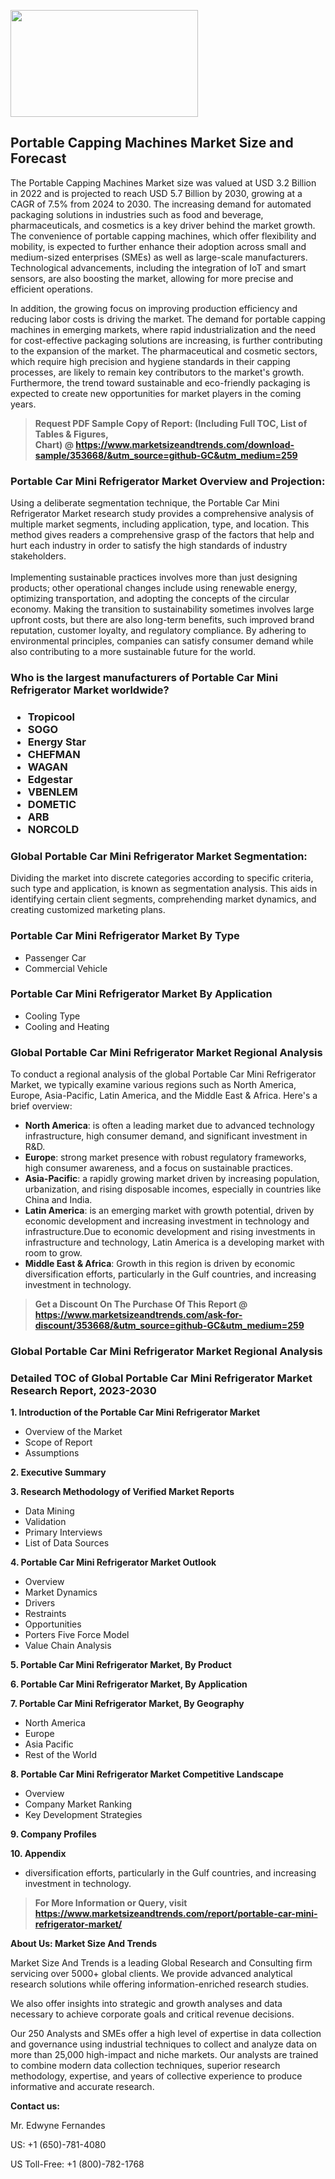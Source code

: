 <p><img class="alignnone size-medium wp-image-20088" src="https://ffe5etoiles.com/wp-content/uploads/2024/12/MST1-300x171.png" alt="" width="300" height="171" /></p><h2>Portable Capping Machines Market Size and Forecast</h2><p>The Portable Capping Machines Market size was valued at USD 3.2 Billion in 2022 and is projected to reach USD 5.7 Billion by 2030, growing at a CAGR of 7.5% from 2024 to 2030. The increasing demand for automated packaging solutions in industries such as food and beverage, pharmaceuticals, and cosmetics is a key driver behind the market growth. The convenience of portable capping machines, which offer flexibility and mobility, is expected to further enhance their adoption across small and medium-sized enterprises (SMEs) as well as large-scale manufacturers. Technological advancements, including the integration of IoT and smart sensors, are also boosting the market, allowing for more precise and efficient operations.</p><p>In addition, the growing focus on improving production efficiency and reducing labor costs is driving the market. The demand for portable capping machines in emerging markets, where rapid industrialization and the need for cost-effective packaging solutions are increasing, is further contributing to the expansion of the market. The pharmaceutical and cosmetic sectors, which require high precision and hygiene standards in their capping processes, are likely to remain key contributors to the market's growth. Furthermore, the trend toward sustainable and eco-friendly packaging is expected to create new opportunities for market players in the coming years.</p></p><blockquote id="" class=""><strong>Request PDF Sample Copy of Report: (Including Full TOC, List of Tables &amp; Figures, Chart)&nbsp;@&nbsp;<strong><a href="https://www.marketsizeandtrends.com/download-sample/353668/&utm_source=github-GC&utm_medium=259" target="_blank">https://www.marketsizeandtrends.com/download-sample/353668/&utm_source=github-GC&utm_medium=259</a></strong></strong></blockquote><h3 id="" class="">Portable Car Mini Refrigerator Market&nbsp;Overview and Projection:</h3><p id="" class="">Using a deliberate segmentation technique, the Portable Car Mini Refrigerator Market research study provides a comprehensive analysis of multiple market segments, including application, type, and location. This method gives readers a comprehensive grasp of the factors that help and hurt each industry in order to satisfy the high standards of industry stakeholders. <br /> <br />Implementing sustainable practices involves more than just designing products; other operational changes include using renewable energy, optimizing transportation, and adopting the concepts of the circular economy. Making the transition to sustainability sometimes involves large upfront costs, but there are also long-term benefits, such improved brand reputation, customer loyalty, and regulatory compliance. By adhering to environmental principles, companies can satisfy consumer demand while also contributing to a more sustainable future for the world.</p><h3 id="" class="">Who is the largest manufacturers of&nbsp;Portable Car Mini Refrigerator Market worldwide?</h3><h3 class=""><p><ul><li>Tropicool </li><li> SOGO </li><li> Energy Star </li><li> CHEFMAN </li><li> WAGAN </li><li> Edgestar </li><li> VBENLEM </li><li> DOMETIC </li><li> ARB </li><li> NORCOLD</li></ul></p></h3><h3 id="" class="">Global&nbsp;Portable Car Mini Refrigerator Market Segmentation:</h3><p id="" class="">Dividing the market into discrete categories according to specific criteria, such type and application, is known as segmentation analysis. This aids in identifying certain client segments, comprehending market dynamics, and creating customized marketing plans.</p><h3 id="" class="">Portable Car Mini Refrigerator Market&nbsp;By Type</h3><p><p><ul><li>Passenger Car</li><li> Commercial Vehicle</p></li></ul></p></p><h3 id="" class="">Portable Car Mini Refrigerator Market&nbsp;By Application</h3><p class=""><p><ul><li>Cooling Type</li><li> Cooling and Heating</li></ul></p></p><h3 id="" class="">Global Portable Car Mini Refrigerator Market Regional Analysis</h3><p id="" class="">To conduct a regional analysis of the global Portable Car Mini Refrigerator Market, we typically examine various regions such as North America, Europe, Asia-Pacific, Latin America, and the Middle East &amp; Africa. Here's a brief overview:</p><ul><li><strong>North America</strong>: is often a leading market due to advanced technology infrastructure, high consumer demand, and significant investment in R&amp;D.</li><li><strong>Europe</strong>: strong market presence with robust regulatory frameworks, high consumer awareness, and a focus on sustainable practices.</li><li><strong>Asia-Pacific</strong>: a rapidly growing market driven by increasing population, urbanization, and rising disposable incomes, especially in countries like China and India.</li><li><strong>Latin America</strong>: is an emerging market with growth potential, driven by economic development and increasing investment in technology and infrastructure.Due to economic development and rising investments in infrastructure and technology, Latin America is a developing market with room to grow.</li><li><strong>Middle East &amp; Africa</strong>: Growth in this region is driven by economic diversification efforts, particularly in the Gulf countries, and increasing investment in technology.</li></ul><blockquote id="" class=""><strong>Get a Discount On The Purchase Of This Report @ <strong><a href="https://www.marketsizeandtrends.com/ask-for-discount/353668/&utm_source=github-GC&utm_medium=259" target="_blank">https://www.marketsizeandtrends.com/ask-for-discount/353668/&utm_source=github-GC&utm_medium=259</a></strong></strong></blockquote><h3 id="" class="">Global Portable Car Mini Refrigerator Market Regional Analysis</h3><h3 id="" class="">Detailed TOC of Global Portable Car Mini Refrigerator Market Research Report, 2023-2030</h3><p id="" class=""><strong>1. Introduction of the Portable Car Mini Refrigerator Market</strong></p><ul><li>Overview of the Market</li><li>Scope of Report</li><li>Assumptions</li></ul><p id="" class=""><strong>2. Executive Summary</strong></p><p id="" class=""><strong>3. Research Methodology of Verified Market Reports</strong></p><ul><li>Data Mining</li><li>Validation</li><li>Primary Interviews</li><li>List of Data Sources</li></ul><p id="" class=""><strong>4. Portable Car Mini Refrigerator Market Outlook</strong></p><ul><li>Overview</li><li>Market Dynamics</li><li>Drivers</li><li>Restraints</li><li>Opportunities</li><li>Porters Five Force Model</li><li>Value Chain Analysis</li></ul><p id="" class=""><strong>5. Portable Car Mini Refrigerator Market, By Product</strong></p><p id="" class=""><strong>6. Portable Car Mini Refrigerator Market, By Application</strong></p><p id="" class=""><strong>7. Portable Car Mini Refrigerator Market, By Geography</strong></p><ul><li>North America</li><li>Europe</li><li>Asia Pacific</li><li>Rest of the World</li></ul><p id="" class=""><strong>8. Portable Car Mini Refrigerator Market Competitive Landscape</strong></p><ul><li>Overview</li><li>Company Market Ranking</li><li>Key Development Strategies</li></ul><p id="" class=""><strong>9. Company Profiles</strong></p><p id="" class=""><strong>10. Appendix</strong></p><ul><li>diversification efforts, particularly in the Gulf countries, and increasing investment in technology.</li></ul><blockquote id="" class=""><strong>For More Information or Query, visit <strong><strong><a href="https://www.marketsizeandtrends.com/report/portable-car-mini-refrigerator-market/" target="_blank">https://www.marketsizeandtrends.com/report/portable-car-mini-refrigerator-market/</a></strong></strong></strong></blockquote><p id="" class=""><strong>About Us: Market Size And Trends</strong></p><p id="" class="">Market Size And Trends is a leading Global Research and Consulting firm servicing over 5000+ global clients. We provide advanced analytical research solutions while offering information-enriched research studies.</p><p id="" class="">We also offer insights into strategic and growth analyses and data necessary to achieve corporate goals and critical revenue decisions.</p><p id="" class="">Our 250 Analysts and SMEs offer a high level of expertise in data collection and governance using industrial techniques to collect and analyze data on more than 25,000 high-impact and niche markets. Our analysts are trained to combine modern data collection techniques, superior research methodology, expertise, and years of collective experience to produce informative and accurate research.</p><p id="" class=""><strong>Contact us:</strong></p><p id="" class="">Mr. Edwyne Fernandes</p><p id="" class="">US: +1 (650)-781-4080</p><p id="" class="">US Toll-Free: +1 (800)-782-1768</p>
